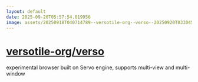 ```yaml
---
layout: default
date: 2025-09-20T05:57:54.019956
image: assets/20250918T040714789--versotile-org--verso--20250920T033045769--cropped.png
---
```


# [versotile-org/verso](https://github.com/versotile-org/verso)

experimental browser built on Servo engine, supports multi-view and multi-window
